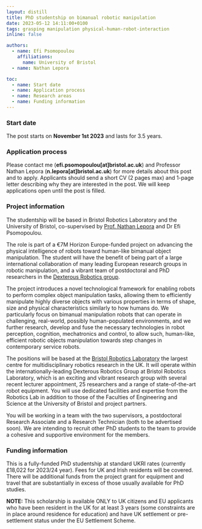 ```yaml
---
layout: distill
title: PhD studentship on bimanual robotic manipulation 
date: 2023-05-12 14:11:00+0100
tags: grasping manipulation physical-human-robot-interaction
inline: false

authors:
  - name: Efi Psomopoulou
    affiliations:
      name: University of Bristol
  - name: Nathan Lepora

toc:
  - name: Start date
  - name: Application process
  - name: Research areas
  - name: Funding information
---
```


### Start date

The post starts on **November 1st 2023** and lasts for 3.5 years.

### Application process

Please contact me (**efi.psomopoulou[at]bristol.ac.uk**) and Professor Nathan Lepora (**n.lepora[at]bristol.ac.uk**) for more details about this post and to apply. Applicants should send a short CV (2 pages max) and 1-page letter describing why they are interested in the post. We will keep applications open until the post is filled.

### Project information

The studentship will be based in Bristol Robotics Laboratory and the University of Bristol, co-supervised by [Prof. Nathan Lepora](https://lepora.com/) and Dr Efi Psomopoulou.

The role is part of a €7M Horizon Europe-funded project on advancing the physical intelligence of robots toward human-like bimanual object manipulation. The student will have the benefit of being part of a large international collaboration of many leading European research groups in robotic manipulation, and a vibrant team of postdoctoral and PhD researchers in the [Dexterous Robotics group](www.bristolroboticslab.com/dexterous-robotics).

The project introduces a novel technological framework for enabling robots to perform complex object manipulation tasks, allowing them to efficiently manipulate highly diverse objects with various properties in terms of shape, size and physical characteristics similarly to how humans do. We particularly focus on bimanual manipulation robots that can operate in challenging, real-world, possibly human-populated environments, and we further research, develop and fuse the necessary technologies in robot perception, cognition, mechatronics and control, to allow such, human-like, efficient robotic objects manipulation towards step changes in contemporary service robots.

The positions will be based at the [Bristol Robotics Laboratory](www.brl.ac.uk) the largest centre for multidisciplinary robotics research in the UK. It will operate within the internationally-leading Dexterous Robotics Group at Bristol Robotics Laboratory, which is an exciting and vibrant research group with several recent lecturer appointment, 25 researchers and a range of state-of-the-art robot equipment. You will use dedicated facilities and expertise from the Robotics Lab in addition to those of the Faculties of Engineering and Science at the University of Bristol and project partners.

You will be working in a team with the two supervisors, a postdoctoral Research Associate and a Research Technician (both to be advertised soon). We are intending to recruit other PhD students to the team to provide a cohesive and supportive environment for the members.

### Funding information

This is a fully-funded PhD studentship at standard UKRI rates (currently £18,022 for 2023/24 year). Fees for UK and Irish residents will be covered. There will be additional funds from the project grant for equipment and travel that are substantially in excess of those usually available for PhD studies.

**NOTE:**
This scholarship is available ONLY to UK citizens and EU applicants who have been resident in the UK for at least 3 years (some constraints are in place around residence for education) and have UK settlement or pre-settlement status under the EU Settlement Scheme.
